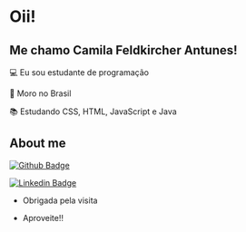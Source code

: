 # Oii!
 

## Me chamo Camila Feldkircher Antunes!

 

:computer: Eu sou estudante de programação

:house_with_garden: Moro no Brasil

:books: Estudando CSS, HTML, JavaScript e Java


 

## About me

[![Github Badge](https://img.shields.io/badge/-Github-000?style=flat-square&logo=Github&logoColor=white&link=https://github.com/camilafeldantunes)](https://github.com/camilafeldantunes)

[![Linkedin Badge](https://img.shields.io/badge/-LinkedIn-blue?style=flat-square&logo=Linkedin&logoColor=white&link=https://www.linkedin.com/in/camila-antunes-84aa90211/)](https://www.linkedin.com/in/camila-antunes-84aa90211/)

- Obrigada pela visita

- Aproveite!!

